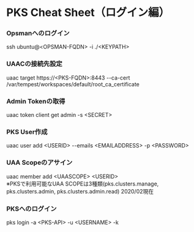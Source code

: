 # PKS Cheat Sheet（ログイン編）

### Opsmanへのログイン
ssh ubuntu@\<OPSMAN-FQDN\> -i ./\<KEYPATH\>  

### UAACの接続先設定
uaac target https://\<PKS-FQDN\>:8443 --ca-cert /var/tempest/workspaces/default/root_ca_certificate  

### Admin Tokenの取得
uaac token client get admin -s \<SECRET\>  

### PKS User作成
uaac user add \<USERID\> --emails \<EMAILADDRESS\> -p \<PASSWORD\>  

### UAA Scopeのアサイン
uaac member add \<UAASCOPE\> \<USERID\>  
※PKSで利用可能なUAA SCOPEは3種類(pks.clusters.manage, pks.clusters.admin, pks.clusters.admin.read) 2020/02現在  

### PKSへのログイン
pks login -a \<PKS-API\> -u \<USERNAME\> -k  
